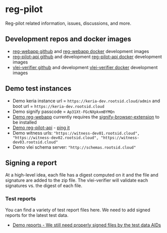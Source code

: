 # reg-pilot
Reg-pilot related information, issues, discussions, and more.

## Development repos and docker images
* [reg-webapp github](https://github.com/GLEIF-IT/reg-pilot-webapp) and [reg-webapp docker](https://hub.docker.com/r/2byrds/reg-webapp/tags) development images
* [reg-pilot-api github](https://github.com/GLEIF-IT/reg-pilot-api) and development [reg-pilot-api docker](https://hub.docker.com/r/2byrds/reg-pilot-api/tags) development images
* [vlei-verifier github](https://github.com/GLEIF-IT/vlei-verifier) and development [vlei-verifier docker](https://hub.docker.com/r/2byrds/vlei-verifier/tags) development images

## Demo test instances
* Demo keria instance url = ```https://keria-dev.rootsid.cloud/admin``` and boot url = ```https://keria-dev.rootsid.cloud```
* Demo signify passcode = ```Ap31Xt-FGcNXpkxmBYMQn```
* [Demo reg-webapp](https://reg-pilot-webapp-test.rootsid.cloud/) currently requires the [signify-browser-extension](https://github.com/WebOfTrust/signify-browser-extension) to be installed
* [Demo reg-pilot-api](https://reg-api.rootsid.cloud/api/doc#/) - [ping it](https://reg-api.rootsid.cloud/ping)
* Demo witness urls: ```"https://witness-dev01.rootsid.cloud", 
                    "https://witness-dev02.rootsid.cloud",
                    "https://witness-dev03.rootsid.cloud"```
* Demo vlei schema server: ```"http://schemas.rootsid.cloud"```

## Signing a report
At a high-level idea, each file has a digest computed on it and the file and signature are added to the zip file. The vlei-verifier will validate each signatures vs. the digest of each file.

### Test reports
You can find a variety of test report files here. We need to add signed reports for the latest test data.
* [Demo reports - We still need properly signed files by the test data AIDs](https://github.com/GLEIF-IT/vlei-verifier/tree/main/tests/data/report)
